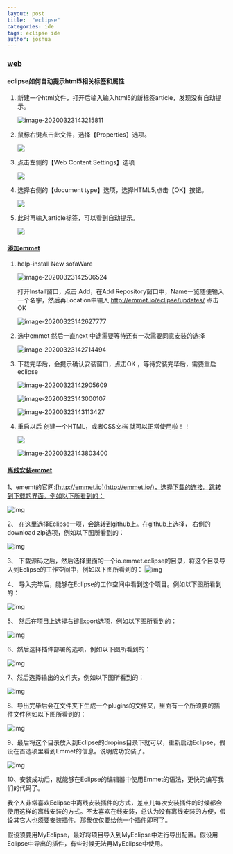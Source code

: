 ```yaml
---
layout: post
title:  "eclipse"
categories: ide
tags: eclipse ide
author: joshua
---
```


### [web](https://jingyan.baidu.com/article/6181c3e087967a152ff1536a.html)

#### eclipse如何自动提示html5相关标签和属性

1. 新建一个html文件，打开后输入输入html5的新标签article，发现没有自动提示。

   ![image-20200323143215811](https://raw.githubusercontent.com/holyvan/img/master/gsimg/image-20200323143215811.png)

2. 鼠标右键点击此文件，选择【Properties】选项。

   ![](https://raw.githubusercontent.com/holyvan/img/master/gsimg/4b90f603738da9771e2669f9b651f8198718e3d3.png)

3. 点击左侧的【Web Content Settings】选项

   ![](https://raw.githubusercontent.com/holyvan/img/master/gsimg/96dda144ad3459823d6509400af431adcaef8471.png)

4. 选择右侧的【document type】选项，选择HTML5,点击【OK】按钮。

   ![](https://raw.githubusercontent.com/holyvan/img/master/gsimg/7dd98d1001e93901bd7e62ec7dec54e737d196e0.png)

5. 此时再输入article标签，可以看到自动提示。

   ![](https://raw.githubusercontent.com/holyvan/img/master/gsimg/cf1b9d16fdfaaf5143446e6d8a5494eef11f7ab9.png)



#### [添加emmet](https://jingyan.baidu.com/article/d713063507e72313fdf475ff.html)

1. help-install New sofaWare

   ![image-20200323142506524](https://raw.githubusercontent.com/holyvan/img/master/gsimg/image-20200323142506524.png)

   打开Install窗口，点击 Add，在Add Repository窗口中，Name一览随便输入一个名字，然后再Location中输入 http://emmet.io/eclipse/updates/ 点击OK

   ![image-20200323142627777](https://raw.githubusercontent.com/holyvan/img/master/gsimg/image-20200323142627777.png)

2. 选中emmet 然后一直next 中途需要等待还有一次需要同意安装的选择

   ![image-20200323142714494](https://raw.githubusercontent.com/holyvan/img/master/gsimg/image-20200323142714494.png)

3. 下载完毕后，会提示确认安装窗口，点击OK ，等待安装完毕后，需要重启eclipse

   ![image-20200323142905609](https://raw.githubusercontent.com/holyvan/img/master/gsimg/image-20200323142905609.png)

   ![image-20200323143000107](https://raw.githubusercontent.com/holyvan/img/master/gsimg/image-20200323143000107.png)

   ![image-20200323143113427](https://raw.githubusercontent.com/holyvan/img/master/gsimg/image-20200323143113427.png)

4. 重启以后 创建一个HTML，或者CSS文档 就可以正常使用啦！！

   ![](https://raw.githubusercontent.com/holyvan/img/master/gsimg/20200323144441.png)

   ![image-20200323143803400](https://raw.githubusercontent.com/holyvan/img/master/gsimg/image-20200323143803400.png)



#### [离线安装emmet](https://www.cnblogs.com/lxjshuju/p/7136420.html)

1、ememt的官网:[http://emmet.io](http://emmet.io/)，选择下载的连接。跳转到下载的界面。例如以下所看到的：

![img](http://img.blog.csdn.net/20150623105621689?watermark/2/text/aHR0cDovL2Jsb2cuY3Nkbi5uZXQvbG9uZ3l1aG9tZQ==/font/5a6L5L2T/fontsize/400/fill/I0JBQkFCMA==/dissolve/70/gravity/Center)

2、 在这里选择Eclipse一项，会跳转到github上。在github上选择， 右側的download zip选项，例如以下图所看到的：

![img](http://img.blog.csdn.net/20150623105637579?watermark/2/text/aHR0cDovL2Jsb2cuY3Nkbi5uZXQvbG9uZ3l1aG9tZQ==/font/5a6L5L2T/fontsize/400/fill/I0JBQkFCMA==/dissolve/70/gravity/Center)

3、 下载源码之后，然后选择里面的一个io.emmet.eclipse的目录，将这个目录导入到Eclipse的工作空间中，例如以下图所看到的：
![img](http://img.blog.csdn.net/20150623105655500?watermark/2/text/aHR0cDovL2Jsb2cuY3Nkbi5uZXQvbG9uZ3l1aG9tZQ==/font/5a6L5L2T/fontsize/400/fill/I0JBQkFCMA==/dissolve/70/gravity/Center)

4、 导入完毕后，能够在Eclipse的工作空间中看到这个项目。例如以下图所看到的：

![img](http://img.blog.csdn.net/20150623105716084?watermark/2/text/aHR0cDovL2Jsb2cuY3Nkbi5uZXQvbG9uZ3l1aG9tZQ==/font/5a6L5L2T/fontsize/400/fill/I0JBQkFCMA==/dissolve/70/gravity/Center)

5、 然后在项目上选择右键Export选项，例如以下图所看到的：

![img](http://img.blog.csdn.net/20150623105737395?watermark/2/text/aHR0cDovL2Jsb2cuY3Nkbi5uZXQvbG9uZ3l1aG9tZQ==/font/5a6L5L2T/fontsize/400/fill/I0JBQkFCMA==/dissolve/70/gravity/Center)

6、然后选择插件部署的选项，例如以下图所看到的：

![img](http://img.blog.csdn.net/20150623105754611?watermark/2/text/aHR0cDovL2Jsb2cuY3Nkbi5uZXQvbG9uZ3l1aG9tZQ==/font/5a6L5L2T/fontsize/400/fill/I0JBQkFCMA==/dissolve/70/gravity/Center)

7、然后选择输出的文件夹，例如以下图所看到的：

![img](http://img.blog.csdn.net/20150623105812838?watermark/2/text/aHR0cDovL2Jsb2cuY3Nkbi5uZXQvbG9uZ3l1aG9tZQ==/font/5a6L5L2T/fontsize/400/fill/I0JBQkFCMA==/dissolve/70/gravity/Center)

8、导出完毕后会在文件夹下生成一个plugins的文件夹，里面有一个所须要的插件文件例如以下图所看到的：

![img](http://img.blog.csdn.net/20150623105828239?%3C/p%3E%3Cp%3Ewatermark/2/text/aHR0cDovL2Jsb2cuY3Nkbi5uZXQvbG9uZ3l1aG9tZQ==/font/5a6L5L2T/fontsize/400/fill/I0JBQkFCMA==/dissolve/70/gravity/Center)

9、最后将这个目录放入到Eclipse的dropins目录下就可以，重新启动Eclipse，假设在首选项里看到Emmet的信息。说明成功安装了。

![img](http://img.blog.csdn.net/20150623105847478?watermark/2/text/aHR0cDovL2Jsb2cuY3Nkbi5uZXQvbG9uZ3l1aG9tZQ==/font/5a6L5L2T/fontsize/400/fill/I0JBQkFCMA==/dissolve/70/gravity/Center)

10、安装成功后，就能够在Eclipse的编辑器中使用Emmet的语法，更快的编写我们的代码了。

我个人非常喜欢Eclipse中离线安装插件的方式，差点儿每次安装插件的时候都会使用这样的离线安装的方式。不太喜欢在线安装，总认为没有离线安装的方便，假设其它人也须要安装插件。那我仅仅要给他一个插件即可了。

假设须要用MyEclipse，最好将项目导入到MyEclipse中进行导出配置。假设用Eclipse中导出的插件，有些时候无法再MyEclipse中使用。